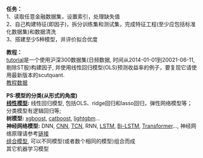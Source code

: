 **任务：**  
1、读取任意金融数据集，设置索引，处理缺失值  
2、自己构建特征(即因子)，拆分训练集和测试集，完成特征工程(至少应包括标准化数据集)和数据清洗  
3、搭建至少5种模型，并评价拟合优度

**教程：**  
[tutorial](https://github.com/HaoningChen/ScutQuant/blob/main/%E5%AE%9E%E8%B7%B5%E6%A1%88%E4%BE%8B/tutorial.ipynb)是一个使用沪深300数据集(日频数据, 时间从2014-01-01到20021-06-11, 剔除ST股)构建因子, 并使用线性回归模型(OLS)预测收益率的例子，要复现它请使用最新版本的scutquant.  
[教程数据](https://www.kaggle.com/datasets/harleychan/csi300)

**PS:模型的分类(从形式的角度)**  
**[线性模型](https://scikit-learn.org/stable/modules/linear_model.html):** 线性回归模型, 包括OLS、ridge回归和lasso回归，弹性网络模型等；分类模型有逻辑回归等;  
**树模型:** [xgboost](https://www.kaggle.com/code/alexisbcook/xgboost), [catboost](https://catboost.ai/), [lightgbm](https://lightgbm.readthedocs.io/en/v3.3.2/)...  
**神经网络模型:** DNN, [CNN](https://www.rctn.org/bruno/public/papers/Fukushima1980.pdf), [TCN](https://arxiv.org/abs/1803.01271), RNN, [LSTM](https://direct.mit.edu/neco/article-abstract/9/8/1735/6109/Long-Short-Term-Memory?redirectedFrom=fulltext), [Bi-LSTM](https://www.researchgate.net/publication/306093736_Attention-Based_Bidirectional_Long_Short-Term_Memory_Networks_for_Relation_Classification), [Transformer](https://proceedings.neurips.cc/paper/2017/file/3f5ee243547dee91fbd053c1c4a845aa-Paper.pdf)..., 神经网络原理请参考[链接](https://github.com/microsoft/ai-edu/tree/master/%E5%9F%BA%E7%A1%80%E6%95%99%E7%A8%8B/A2-%E7%A5%9E%E7%BB%8F%E7%BD%91%E7%BB%9C%E5%9F%BA%E6%9C%AC%E5%8E%9F%E7%90%86)  
[组合模型](https://arxiv.org/pdf/2010.01265.pdf), 可以不同模型(或者数个相同的模型)组合而成  
其它机器学习模型
